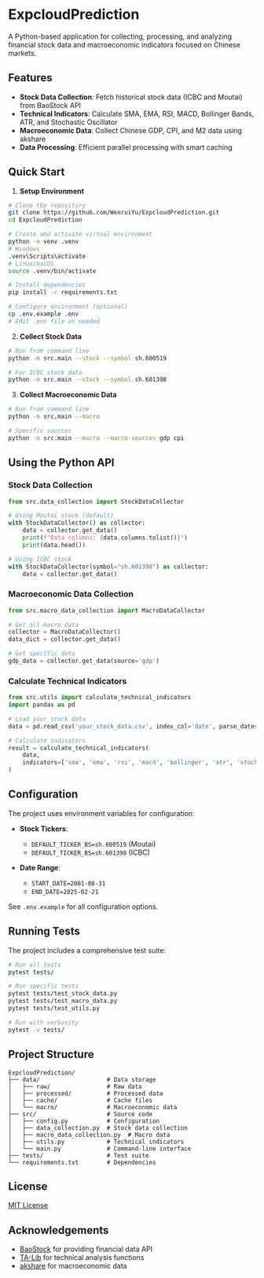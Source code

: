 # ExpcloudPrediction

A Python-based application for collecting, processing, and analyzing financial stock data and macroeconomic indicators focused on Chinese markets.

## Features

- **Stock Data Collection**: Fetch historical stock data (ICBC and Moutai) from BaoStock API
- **Technical Indicators**: Calculate SMA, EMA, RSI, MACD, Bollinger Bands, ATR, and Stochastic Oscillator
- **Macroeconomic Data**: Collect Chinese GDP, CPI, and M2 data using akshare
- **Data Processing**: Efficient parallel processing with smart caching

## Quick Start

1. **Setup Environment**

```bash
# Clone the repository
git clone https://github.com/WenruiYu/ExpcloudPrediction.git
cd ExpcloudPrediction

# Create and activate virtual environment
python -m venv .venv
# Windows
.venv\Scripts\activate
# Linux/macOS
source .venv/bin/activate

# Install dependencies
pip install -r requirements.txt

# Configure environment (optional)
cp .env.example .env
# Edit .env file as needed
```

2. **Collect Stock Data**

```bash
# Run from command line
python -m src.main --stock --symbol sh.600519

# For ICBC stock data
python -m src.main --stock --symbol sh.601398
```

3. **Collect Macroeconomic Data**

```bash
# Run from command line
python -m src.main --macro

# Specific sources
python -m src.main --macro --macro-sources gdp cpi
```

## Using the Python API

### Stock Data Collection

```python
from src.data_collection import StockDataCollector

# Using Moutai stock (default)
with StockDataCollector() as collector:
    data = collector.get_data()
    print(f"Data columns: {data.columns.tolist()}")
    print(data.head())

# Using ICBC stock
with StockDataCollector(symbol="sh.601398") as collector:
    data = collector.get_data()
```

### Macroeconomic Data Collection

```python
from src.macro_data_collection import MacroDataCollector

# Get all macro data
collector = MacroDataCollector()
data_dict = collector.get_data()

# Get specific data
gdp_data = collector.get_data(source='gdp')
```

### Calculate Technical Indicators

```python
from src.utils import calculate_technical_indicators
import pandas as pd

# Load your stock data
data = pd.read_csv('your_stock_data.csv', index_col='date', parse_dates=True)

# Calculate indicators
result = calculate_technical_indicators(
    data,
    indicators=['sma', 'ema', 'rsi', 'macd', 'bollinger', 'atr', 'stochastic']
)
```

## Configuration

The project uses environment variables for configuration:

- **Stock Tickers**:
  - `DEFAULT_TICKER_BS=sh.600519` (Moutai)
  - `DEFAULT_TICKER_BS=sh.601398` (ICBC)
  
- **Date Range**:
  - `START_DATE=2001-08-31`
  - `END_DATE=2025-02-21`

See `.env.example` for all configuration options.

## Running Tests

The project includes a comprehensive test suite:

```bash
# Run all tests
pytest tests/

# Run specific tests
pytest tests/test_stock_data.py
pytest tests/test_macro_data.py
pytest tests/test_utils.py

# Run with verbosity
pytest -v tests/
```

## Project Structure

```
ExpcloudPrediction/
├── data/                   # Data storage
│   ├── raw/                # Raw data
│   ├── processed/          # Processed data
│   ├── cache/              # Cache files
│   └── macro/              # Macroeconomic data
├── src/                    # Source code
│   ├── config.py           # Configuration
│   ├── data_collection.py  # Stock data collection
│   ├── macro_data_collection.py  # Macro data
│   ├── utils.py            # Technical indicators
│   └── main.py             # Command-line interface
├── tests/                  # Test suite
└── requirements.txt        # Dependencies
```

## License

[MIT License](LICENSE)

## Acknowledgements

- [BaoStock](http://baostock.com/) for providing financial data API
- [TA-Lib](https://ta-lib.org/) for technical analysis functions
- [akshare](https://akshare.akfamily.xyz/) for macroeconomic data
